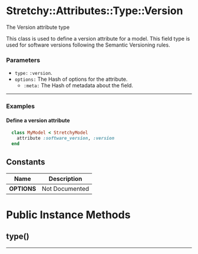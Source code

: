 # Stretchy::Attributes::Type::Version [](#class-Stretchy::Attributes::Type::Version) [](#top)
The Version attribute type

This class is used to define a version attribute for a model. This field type is used for software versions following the Semantic Versioning rules.

### Parameters

- `type:` `:version`.
- `options:` The Hash of options for the attribute.
   - `:meta:` The Hash of metadata about the field.

---

### Examples

#### Define a version attribute

```ruby
  class MyModel < StretchyModel
    attribute :software_version, :version
  end
```
    
## Constants
| Name | Description |
| ---- | ----------- |
| **OPTIONS[](#OPTIONS)** | Not Documented |

# Public Instance Methods

      
## type() [](#method-i-type)
         
  
        
---

